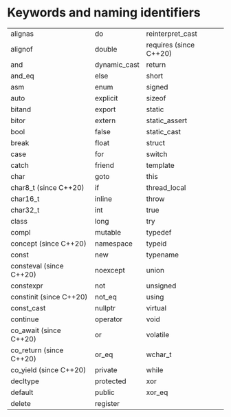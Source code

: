 # Keywords and naming identifiers

|                         |              |                        |
| ----------------------- | ------------ | ---------------------- |
| alignas                 | do           | reinterpret_cast       |
| alignof                 | double       | requires (since C++20) |
| and                     | dynamic_cast | return                 |
| and_eq                  | else         | short                  |
| asm                     | enum         | signed                 |
| auto                    | explicit     | sizeof                 |
| bitand                  | export       | static                 |
| bitor                   | extern       | static_assert          |
| bool                    | false        | static_cast            |
| break                   | float        | struct                 |
| case                    | for          | switch                 |
| catch                   | friend       | template               |
| char                    | goto         | this                   |
| char8_t (since C++20)   | if           | thread_local           |
| char16_t                | inline       | throw                  |
| char32_t                | int          | true                   |
| class                   | long         | try                    |
| compl                   | mutable      | typedef                |
| concept (since C++20)   | namespace    | typeid                 |
| const                   | new          | typename               |
| consteval (since C++20) | noexcept     | union                  |
| constexpr               | not          | unsigned               |
| constinit (since C++20) | not_eq       | using                  |
| const_cast              | nullptr      | virtual                |
| continue                | operator     | void                   |
| co_await (since C++20)  | or           | volatile               |
| co_return (since C++20) | or_eq        | wchar_t                |
| co_yield (since C++20)  | private      | while                  |
| decltype                | protected    | xor                    |
| default                 | public       | xor_eq                 |
| delete                  | register     |                        |
